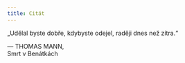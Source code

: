 ```yaml
---
title: Citát
---
```


„Udělal byste dobře, kdybyste odejel, raději dnes než zítra.“

— THOMAS MANN,  
Smrt v Benátkách
